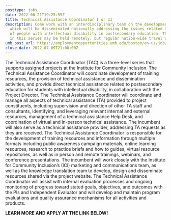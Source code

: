 ```yaml
---
posttype: jobs
date: 2022-06-21T19:25:59Z
title: Technical Assistance Coordinator I or II
description: Come work with an interdisciplinary team on the development of products
  which will be disseminated nationally addressing the issues related to the inclusion
  of people with intellectual disability in postsecondary education. The positions
  in this series may be held remotely, but regular nation-wide travel will be required.
umb_post_url: https://employmentopportunities.umb.edu/boston/en-us/job/514215/technical-assistance-coordinator-i-or-ii
close_date: 2022-07-09T21:00:00Z
---
```


The Technical Assistance Coordinator (TAC) is a three-level series that supports assigned projects at the Institute for Community Inclusion.  The Technical Assistance Coordinator will coordinate development of training resources, the provision of technical assistance and dissemination activities, and provide direct technical assistance related to postsecondary education for students with intellectual disability, in collaboration with the Project Director. The Technical Assistance Coordinator will coordinate and manage all aspects of technical assistance (TA) provided to project constituents, including supervision and direction of other TA staff and consultants, identifying, and leveraging relevant internal and external resources, management of a technical assistance Help Desk, and coordination of virtual and in-person technical assistance.  The incumbent will also serve as a technical assistance provider, addressing TA requests as they are received.  The Technical Assistance Coordinator is responsible for the development of training resources and information through multiple formats including public awareness campaign materials, online learning resources, research to practice briefs and how to guides, virtual resource repositories, as well as in person and remote trainings, webinars, and conference presentations. The incumbent will work closely with the Institute for Community Inclusion’s (ICI) marketing and communications team, as well as the knowledge translation team to develop, design and disseminate resources shared via the project website.  The Technical Assistance Coordinator will assist with internal evaluation processes and ongoing monitoring of progress toward stated goals, objectives, and outcomes with the PIs and Independent Evaluator and will develop and maintain program evaluations and quality assurance mechanisms for all activities and products.

**LEARN MORE AND APPLY AT THE LINK BELOW!**